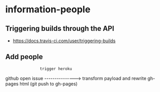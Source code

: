 # information-people

## Triggering builds through the API

* https://docs.travis-ci.com/user/triggering-builds

## Add people

                   trigger heroku
github open issue ---------------> transform payload and rewrite gh-pages html (git push to gh-pages)
